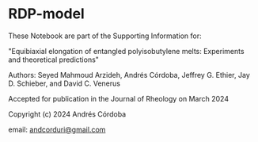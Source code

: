 # RDP-model

These Notebook are part of the Supporting Information for:

"Equibiaxial elongation of entangled polyisobutylene melts: Experiments and theoretical predictions"

Authors: Seyed Mahmoud Arzideh, Andrés Córdoba, Jeffrey G. Ethier, Jay D. Schieber, and David C. Venerus

Accepted for publication in the Journal of Rheology on March 2024

Copyright (c) 2024 Andrés Córdoba

email: andcorduri@gmail.com
